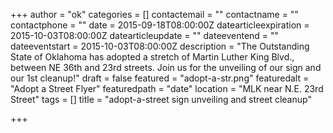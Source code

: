 +++
author = "ok"
categories = []
contactemail = ""
contactname = ""
contactphone = ""
date = 2015-09-18T08:00:00Z
datearticleexpiration = 2015-10-03T08:00:00Z
datearticleupdate = ""
dateeventend = ""
dateeventstart = 2015-10-03T08:00:00Z
description = "The Outstanding State of Oklahoma has adopted a stretch of Martin Luther King Blvd., between NE 36th and 23rd streets. Join us for the unveiling of our sign and our 1st cleanup!"
draft = false
featured = "adopt-a-str.png"
featuredalt = "Adopt a Street Flyer"
featuredpath = "date"
location = "MLK near N.E. 23rd Street"
tags = []
title = "adopt-a-street sign unveiling and street cleanup"

+++

